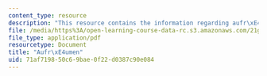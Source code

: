 ```yaml
---
content_type: resource
description: "This resource contains the information regarding aufr\xE4umen."
file: /media/https%3A/open-learning-course-data-rc.s3.amazonaws.com/21g-401-german-i-fall-2008/71af719850c69bae0f22d0387c90e084_MIT21G_401F08_aufraumen.pdf
file_type: application/pdf
resourcetype: Document
title: "Aufr\xE4umen"
uid: 71af7198-50c6-9bae-0f22-d0387c90e084
---
```

